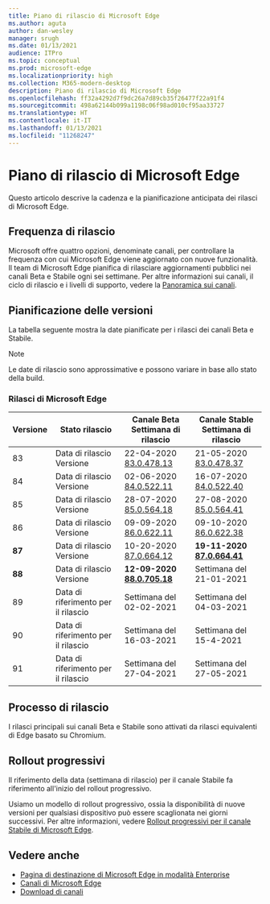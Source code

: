 ```yaml
---
title: Piano di rilascio di Microsoft Edge
ms.author: aguta
author: dan-wesley
manager: srugh
ms.date: 01/13/2021
audience: ITPro
ms.topic: conceptual
ms.prod: microsoft-edge
ms.localizationpriority: high
ms.collection: M365-modern-desktop
description: Piano di rilascio di Microsoft Edge
ms.openlocfilehash: ff32a4292d7f9dc26a7d89cb35f26477f22a91f4
ms.sourcegitcommit: 498a62144b099a1198c06f98ad010cf95aa33727
ms.translationtype: HT
ms.contentlocale: it-IT
ms.lasthandoff: 01/13/2021
ms.locfileid: "11268247"
---
```

# Piano di rilascio di Microsoft Edge

Questo articolo descrive la cadenza e la pianificazione anticipata dei rilasci di Microsoft Edge.

## Frequenza di rilascio

Microsoft offre quattro opzioni, denominate canali, per controllare la frequenza con cui Microsoft Edge viene aggiornato con nuove funzionalità. Il team di Microsoft Edge pianifica di rilasciare aggiornamenti pubblici nei canali Beta e Stabile ogni sei settimane. Per altre informazioni sui canali, il ciclo di rilascio e i livelli di supporto, vedere la [Panoramica sui canali](https://docs.microsoft.com/DeployEdge/microsoft-edge-channels#channel-overview).

## Pianificazione delle versioni

La tabella seguente mostra la date pianificate per i rilasci dei canali Beta e Stabile.

> [!NOTE]
> Le date di rilascio sono approssimative e possono variare in base allo stato della build.

### Rilasci di Microsoft Edge

| Versione | Stato rilascio | Canale Beta<br>Settimana di rilascio | Canale Stable<br>Settimana di rilascio |
|---------|-----|------|--------|
| 83 | Data di rilascio<br>Versione | 22-04-2020<br>[83.0.478.13](https://docs.microsoft.com/DeployEdge/microsoft-edge-relnote-archive-beta-channel#version-83047813-april-22) | 21-05-2020<br> [83.0.478.37](https://docs.microsoft.com/DeployEdge/microsoft-edge-relnote-archive-stable-channel#version-83047837-may-21) |
| 84 | Data di rilascio<br>Versione | 02-06-2020<br>[84.0.522.11](https://docs.microsoft.com/DeployEdge/microsoft-edge-relnote-archive-beta-channel#version-84052211-june-2) | 16-07-2020<br> [84.0.522.40](https://docs.microsoft.com/DeployEdge/microsoft-edge-relnote-archive-stable-channel#version-84052240-july-16) |
| 85 | Data di rilascio<br>Versione | 28-07-2020<br>[85.0.564.18](https://docs.microsoft.com/DeployEdge/microsoft-edge-relnote-archive-beta-channel#version-85056418-july-28)  | 27-08-2020<br>[85.0.564.41](https://docs.microsoft.com/DeployEdge/microsoft-edge-relnote-stable-channel#version-85056441-august-27) |
| 86 | Data di rilascio<br>Versione | 09-09-2020<br>[86.0.622.11](https://docs.microsoft.com/DeployEdge/microsoft-edge-relnote-beta-channel#version-86062211-september-9) | 09-10-2020<br>[86.0.622.38](https://docs.microsoft.com/deployedge/microsoft-edge-relnote-stable-channel#version-86062238-october-9) |
| **87** | Data di rilascio<br>Versione | 10-20-2020<br>[87.0.664.12](https://docs.microsoft.com/deployedge/microsoft-edge-relnote-beta-channel#version-87066412--october-20) | **19-11-2020**<br>**[87.0.664.41](https://docs.microsoft.com/deployedge/microsoft-edge-relnote-stable-channel#version-87066441-november-19)** |
| **88** | Data di rilascio<br>Versione | **12-09-2020**<br>**[88.0.705.18](https://docs.microsoft.com/deployedge/microsoft-edge-relnote-beta-channel#version-88070518-december-9)** | Settimana del 21-01-2021 |
| 89 | Data di riferimento per il rilascio | Settimana del 02-02-2021 | Settimana del 04-03-2021 |
| 90 | Data di riferimento per il rilascio | Settimana del 16-03-2021 | Settimana del 15-4-2021 |
| 91 | Data di riferimento per il rilascio | Settimana del 27-04-2021 | Settimana del 27-05-2021 |

## Processo di rilascio

I rilasci principali sui canali Beta e Stabile sono attivati da rilasci equivalenti di Edge basato su Chromium.

## Rollout progressivi

Il riferimento della data (settimana di rilascio) per il canale Stabile fa riferimento all'inizio del rollout progressivo.

Usiamo un modello di rollout progressivo, ossia la disponibilità di nuove versioni per qualsiasi dispositivo può essere scaglionata nei giorni successivi. Per altre informazioni, vedere [Rollout progressivi per il canale Stabile di Microsoft Edge](microsoft-edge-update-progressive-rollout.md).

## Vedere anche

- [Pagina di destinazione di Microsoft Edge in modalità Enterprise](https://aka.ms/EdgeEnterprise)
- [Canali di Microsoft Edge](microsoft-edge-channels.md)
- [Download di canali](https://www.microsoft.com/edge/business/download)